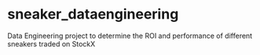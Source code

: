 # sneaker_dataengineering
Data Engineering project to determine the ROI and  performance of different sneakers traded on StockX
